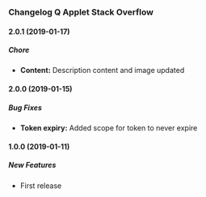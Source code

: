 ### Changelog Q Applet Stack Overflow

#### 2.0.1 (2019-01-17)

##### Chore

* **Content:**  Description content and image updated

#### 2.0.0 (2019-01-15)

##### Bug Fixes

* **Token expiry:**  Added scope for token to never expire

#### 1.0.0 (2019-01-11)

##### New Features

*  First release
